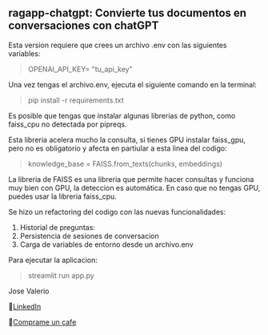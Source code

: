 ## ragapp-chatgpt: Convierte tus documentos en conversaciones con chatGPT

Esta version requiere que crees un archivo .env con las siguientes variables:

>OPENAI_API_KEY= "tu_api_key"

Una vez tengas el archivo.env, ejecuta el siguiente comando en la terminal:

>pip install -r requirements.txt

Es posible que tengas que instalar algunas librerias de python, como faiss_cpu no detectada por pipreqs. 

Esta libreria acelera mucho la consulta, si tienes GPU  instalar faiss_gpu, pero no es obligatorio y afecta en partiular a esta linea del codigo:

>knowledge_base = FAISS.from_texts(chunks, embeddings)

La libreria de FAISS es una libreria que permite hacer consultas y funciona muy bien con GPU, la deteccion es automática. En caso que no tengas GPU, puedes usar la libreria faiss_cpu.

Se hizo un refactoring del codigo con las nuevas funcionalidades:

1. Historial de preguntas:
2. Persistencia de sesiones de conversacion 
3. Carga de variables de entorno desde un archivo.env


Para ejecutar la aplicacion:

>streamlit run app.py

Jose Valerio

:link:[LinkedIn](https://www.linkedin.com/in/josvaler/)

:link:[Comprame un cafe](https://buymeacoffee.com/josevalerio)
